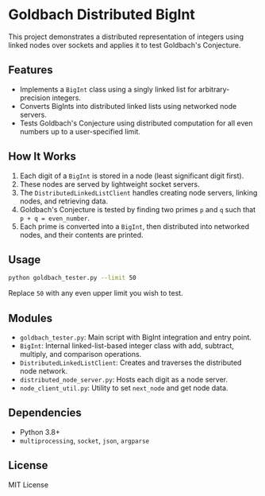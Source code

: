 # Goldbach Distributed BigInt

This project demonstrates a distributed representation of integers using linked nodes over sockets and applies it to test Goldbach's Conjecture.

## Features

- Implements a `BigInt` class using a singly linked list for arbitrary-precision integers.
- Converts BigInts into distributed linked lists using networked node servers.
- Tests Goldbach's Conjecture using distributed computation for all even numbers up to a user-specified limit.

## How It Works

1. Each digit of a `BigInt` is stored in a node (least significant digit first).
2. These nodes are served by lightweight socket servers.
3. The `DistributedLinkedListClient` handles creating node servers, linking nodes, and retrieving data.
4. Goldbach's Conjecture is tested by finding two primes `p` and `q` such that `p + q = even_number`.
5. Each prime is converted into a `BigInt`, then distributed into networked nodes, and their contents are printed.

## Usage

```bash
python goldbach_tester.py --limit 50
```

Replace `50` with any even upper limit you wish to test.

## Modules

- `goldbach_tester.py`: Main script with BigInt integration and entry point.
- `BigInt`: Internal linked-list-based integer class with add, subtract, multiply, and comparison operations.
- `DistributedLinkedListClient`: Creates and traverses the distributed node network.
- `distributed_node_server.py`: Hosts each digit as a node server.
- `node_client_util.py`: Utility to set `next_node` and get node data.

## Dependencies

- Python 3.8+
- `multiprocessing`, `socket`, `json`, `argparse`

## License

MIT License
